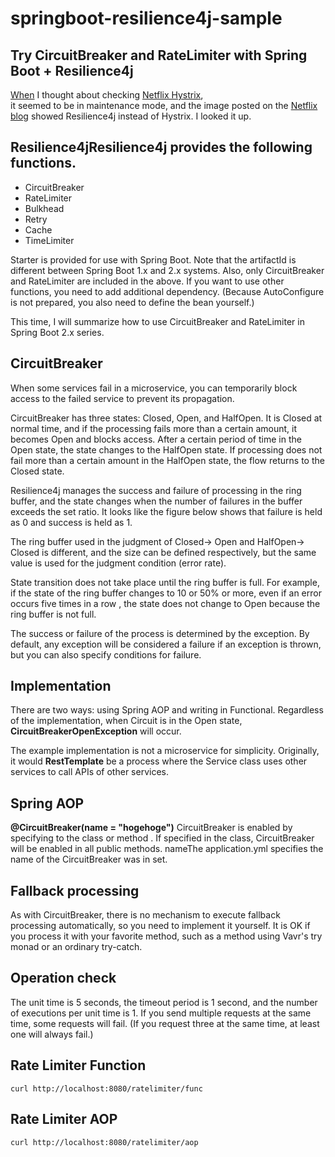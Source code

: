 # springboot-resilience4j-sample

##  Try CircuitBreaker and RateLimiter with Spring Boot + Resilience4j
[When](https://github.com/Netflix/Hystrix) I thought about checking [Netflix Hystrix](https://github.com/Netflix/Hystrix),  
it seemed to be in maintenance mode, and the image posted on the [Netflix blog](https://netflixtechblog.com/netflix-oss-and-spring-boot-coming-full-circle-4855947713a0) showed Resilience4j instead of Hystrix. I looked it up.

##  Resilience4jResilience4j provides the following functions.
- CircuitBreaker
- RateLimiter
- Bulkhead
- Retry
- Cache
- TimeLimiter

Starter is provided for use with Spring Boot.
Note that the artifactId is different between Spring Boot 1.x and 2.x systems.
Also, only CircuitBreaker and RateLimiter are included in the above. If you want to use other functions, you need to add additional dependency.
(Because AutoConfigure is not prepared, you also need to define the bean yourself.)

This time, I will summarize how to use CircuitBreaker and RateLimiter in Spring Boot 2.x series.

##  CircuitBreaker
When some services fail in a microservice, you can temporarily block access to the failed service to prevent its propagation.

CircuitBreaker has three states: Closed, Open, and HalfOpen.
It is Closed at normal time, and if the processing fails more than a certain amount, it becomes Open and blocks access.
After a certain period of time in the Open state, the state changes to the HalfOpen state.
If processing does not fail more than a certain amount in the HalfOpen state, the flow returns to the Closed state.

Resilience4j manages the success and failure of processing in the ring buffer, and the state changes when the number of failures in the buffer exceeds the set ratio.
It looks like the figure below shows that failure is held as 0 and success is held as 1.

The ring buffer used in the judgment of Closed-> Open and HalfOpen-> Closed is different, and the size can be defined respectively, but the same value is used for the judgment condition (error rate).

State transition does not take place until the ring buffer is full.
For example, if the state of the ring buffer changes to 10 or 50% or more, even if an
error occurs five times in a row , the state does not change to Open because the ring buffer is not full.

The success or failure of the process is determined by the exception.
By default, any exception will be considered a failure if an exception is thrown, but you can also specify conditions for failure.

##  Implementation
There are two ways: using Spring AOP and writing in Functional.
Regardless of the implementation, when Circuit is in the Open state, **CircuitBreakerOpenException** will occur.

The example implementation is not a microservice for simplicity.
Originally, it would **RestTemplate** be a process where the Service class uses other services to call APIs of other services.

## Spring AOP
**@CircuitBreaker(name = "hogehoge")** CircuitBreaker is enabled by specifying to the class or method .
If specified in the class, CircuitBreaker will be enabled in all public methods.
nameThe application.yml specifies the name of the CircuitBreaker was in set.

##  Fallback processing
As with CircuitBreaker, there is no mechanism to execute fallback processing automatically, so you need to implement it yourself.
It is OK if you process it with your favorite method, such as a method using Vavr's try monad or an ordinary try-catch.

##  Operation check
The unit time is 5 seconds, the timeout period is 1 second, and the number of executions per unit time is 1.
If you send multiple requests at the same time, some requests will fail.
(If you request three at the same time, at least one will always fail.)

## Rate Limiter Function
```
curl http://localhost:8080/ratelimiter/func
```

## Rate Limiter AOP
```
curl http://localhost:8080/ratelimiter/aop
```